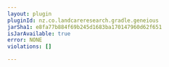 ```yaml
---
layout: plugin
pluginId: nz.co.landcareresearch.gradle.geneious
jarSha1: e8fa77b884f69b245d1683ba170147960d62f651
isJarAvailable: true
error: NONE
violations: []

---
```

